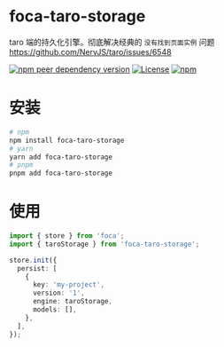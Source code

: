 # foca-taro-storage

taro 端的持久化引擎。彻底解决经典的 `没有找到页面实例` 问题 https://github.com/NervJS/taro/issues/6548

[![npm peer dependency version](https://img.shields.io/npm/dependency-version/foca-taro-storage/peer/@tarojs/taro?label=taro&logo=taro)](https://github.com/NervJS/taro)
[![License](https://img.shields.io/github/license/foca-js/foca-taro-storage?logo=open-source-initiative)](https://github.com/foca-js/foca-taro-storage/blob/master/LICENSE)
[![npm](https://img.shields.io/npm/v/foca-taro-storage?logo=npm)](https://www.npmjs.com/package/foca-taro-storage)

# 安装

```bash
# npm
npm install foca-taro-storage
# yarn
yarn add foca-taro-storage
# pnpm
pnpm add foca-taro-storage
```

# 使用

```typescript
import { store } from 'foca';
import { taroStorage } from 'foca-taro-storage';

store.init({
  persist: [
    {
      key: 'my-project',
      version: '1',
      engine: taroStorage,
      models: [],
    },
  ],
});
```
